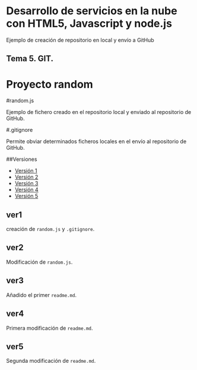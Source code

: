 Desarrollo de servicios en la nube con HTML5, Javascript y node.js
================================

Ejemplo de creación de repositorio en local y envío a GitHub

## Tema 5. GIT.

# Proyecto random


#random.js

Ejemplo de fichero creado en el repositorio local y enviado al repositorio de GitHub.

#.gitignore

Permite obviar determinados ficheros locales en el envío al repositorio de GitHub.


##Versiones

- [Versión 1](#ver1)
- [Versión 2](#ver2)
- [Versión 3](#ver3)
- [Versión 4](#ver4)
- [Versión 5](#ver5)


## ver1

creación de `random.js` y `.gitignore`.

## ver2

Modificación de  `random.js`.

## ver3

Añadido el primer `readme.md`.

## ver4

Primera modificación de `readme.md`.


## ver5

Segunda modificación de `readme.md`.
